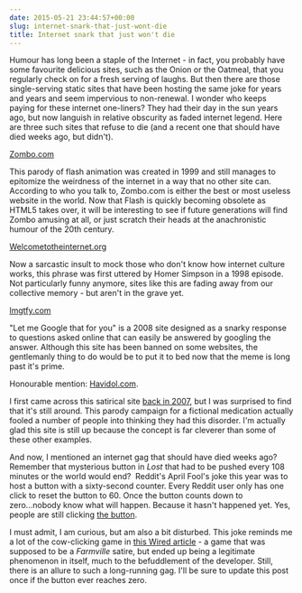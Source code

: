 ```yaml
---
date: 2015-05-21 23:44:57+00:00
slug: internet-snark-that-just-wont-die
title: Internet snark that just won't die
---
```


Humour has long been a staple of the Internet - in fact, you probably have some favourite delicious sites, such as the Onion or the Oatmeal, that you regularly check on for a fresh serving of laughs. But then there are those single-serving static sites that have been hosting the same joke for years and years and seem impervious to non-renewal. I wonder who keeps paying for these internet one-liners? They had their day in the sun years ago, but now languish in relative obscurity as faded internet legend. Here are three such sites that refuse to die (and a recent one that should have died weeks ago, but didn't).

[Zombo.com](http://zombo.com)

This parody of flash animation was created in 1999 and still manages to epitomize the weirdness of the internet in a way that no other site can. According to who you talk to, Zombo.com is either the best or most useless website in the world. Now that Flash is quickly becoming obsolete as HTML5 takes over, it will be interesting to see if future generations will find Zombo amusing at all, or just scratch their heads at the anachronistic humour of the 20th century.

[Welcometotheinternet.org](http://welcometointernet.org)

Now a sarcastic insult to mock those who don't know how internet culture works, this phrase was first uttered by Homer Simpson in a 1998 episode. Not particularly funny anymore, sites like this are fading away from our collective memory - but aren't in the grave yet.

[lmgtfy.com](http://lmgtfy.com)

"Let me Google that for you" is a 2008 site designed as a snarky response to questions asked online that can easily be answered by googling the answer. Although this site has been banned on some websites, the gentlemanly thing to do would be to put it to bed now that the meme is long past it's prime.

Honourable mention: [Havidol.com](http://Havidol.com).

I first came across this satirical site [back in 2007](http://wordbit.freehostia.com/new-miracle-drug/), but I was surprised to find that it's still around. This parody campaign for a fictional medication actually fooled a number of people into thinking they had this disorder. I'm actually glad this site is still up because the concept is far cleverer than some of these other examples.

And now, I mentioned an internet gag that should have died weeks ago? Remember that mysterious button in _Lost_ that had to be pushed every 108 minutes or the world would end?  Reddit's April Fool's joke this year was to host a button with a sixty-second counter. Every Reddit user only has one click to reset the button to 60. Once the button counts down to zero...nobody know what will happen. Because it hasn't happened yet. Yes, people are still clicking [the button](http://www.reddit.com/r/thebutton).

I must admit, I am curious, but am also a bit disturbed. This joke reminds me a lot of the cow-clicking game in [this Wired article](http://archive.wired.com/magazine/2011/12/ff_cowclicker/all/) - a game that was supposed to be a _Farmville_ satire, but ended up being a legitimate phenomenon in itself, much to the befuddlement of the developer. Still, there is an allure to such a long-running gag. I'll be sure to update this post once if the button ever reaches zero.


